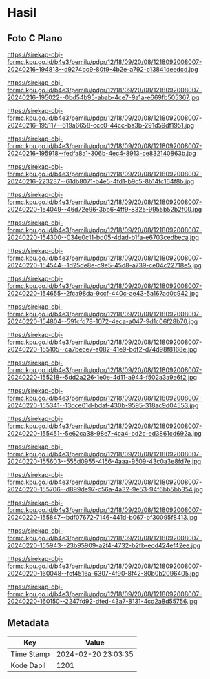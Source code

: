 # Hasil

## Foto C Plano

https://sirekap-obj-formc.kpu.go.id/b4e3/pemilu/pdpr/12/18/09/20/08/1218092008007-20240216-194813--d9274bc9-80f9-4b2e-a792-c13841deedcd.jpg

https://sirekap-obj-formc.kpu.go.id/b4e3/pemilu/pdpr/12/18/09/20/08/1218092008007-20240216-195022--0bd54b95-abab-4ce7-9a1a-e669fb505367.jpg

https://sirekap-obj-formc.kpu.go.id/b4e3/pemilu/pdpr/12/18/09/20/08/1218092008007-20240216-195117--619a6658-ccc0-44cc-ba3b-291d59df1951.jpg

https://sirekap-obj-formc.kpu.go.id/b4e3/pemilu/pdpr/12/18/09/20/08/1218092008007-20240216-195918--fedfa8a1-306b-4ec4-8913-ce832140863b.jpg

https://sirekap-obj-formc.kpu.go.id/b4e3/pemilu/pdpr/12/18/09/20/08/1218092008007-20240216-223237--61db8071-b4e5-4fd1-b9c5-8b14fc164f8b.jpg

https://sirekap-obj-formc.kpu.go.id/b4e3/pemilu/pdpr/12/18/09/20/08/1218092008007-20240220-154049--46d72e96-3bb6-4ff9-8325-9955b52b2f00.jpg

https://sirekap-obj-formc.kpu.go.id/b4e3/pemilu/pdpr/12/18/09/20/08/1218092008007-20240220-154300--034e0c11-bd05-4dad-b1fa-e6703cedbeca.jpg

https://sirekap-obj-formc.kpu.go.id/b4e3/pemilu/pdpr/12/18/09/20/08/1218092008007-20240220-154544--1d25de8e-c9e5-45d8-a739-ce04c22718e5.jpg

https://sirekap-obj-formc.kpu.go.id/b4e3/pemilu/pdpr/12/18/09/20/08/1218092008007-20240220-154655--2fca98da-9ccf-440c-ae43-5a167ad0c942.jpg

https://sirekap-obj-formc.kpu.go.id/b4e3/pemilu/pdpr/12/18/09/20/08/1218092008007-20240220-154804--591cfd78-1072-4eca-a047-9d1c06f28b70.jpg

https://sirekap-obj-formc.kpu.go.id/b4e3/pemilu/pdpr/12/18/09/20/08/1218092008007-20240220-155105--ca7bece7-a082-41e9-bdf2-d74d98f8168e.jpg

https://sirekap-obj-formc.kpu.go.id/b4e3/pemilu/pdpr/12/18/09/20/08/1218092008007-20240220-155218--5dd2a226-1e0e-4d11-a944-f502a3a9a6f2.jpg

https://sirekap-obj-formc.kpu.go.id/b4e3/pemilu/pdpr/12/18/09/20/08/1218092008007-20240220-155341--13dce01d-bdaf-430b-9595-318ac9d04553.jpg

https://sirekap-obj-formc.kpu.go.id/b4e3/pemilu/pdpr/12/18/09/20/08/1218092008007-20240220-155451--5e62ca38-98e7-4ca4-bd2c-ed3861cd692a.jpg

https://sirekap-obj-formc.kpu.go.id/b4e3/pemilu/pdpr/12/18/09/20/08/1218092008007-20240220-155603--555d0955-4156-4aaa-9509-43c0a3e8fd7e.jpg

https://sirekap-obj-formc.kpu.go.id/b4e3/pemilu/pdpr/12/18/09/20/08/1218092008007-20240220-155706--d899de97-c56a-4a32-9e53-94f6bb5bb354.jpg

https://sirekap-obj-formc.kpu.go.id/b4e3/pemilu/pdpr/12/18/09/20/08/1218092008007-20240220-155847--bdf07672-7146-441d-b067-bf30095f8413.jpg

https://sirekap-obj-formc.kpu.go.id/b4e3/pemilu/pdpr/12/18/09/20/08/1218092008007-20240220-155943--23b95909-a2f4-4732-b2fb-ecd424ef42ee.jpg

https://sirekap-obj-formc.kpu.go.id/b4e3/pemilu/pdpr/12/18/09/20/08/1218092008007-20240220-160048--fcf4516a-6307-4f90-8f42-80b0b2096405.jpg

https://sirekap-obj-formc.kpu.go.id/b4e3/pemilu/pdpr/12/18/09/20/08/1218092008007-20240220-160150--2247fd92-dfed-43a7-8131-4cd2a8d55756.jpg


## Metadata

| Key        | Value               |
| ---------- | ------------------- |
| Time Stamp | 2024-02-20 23:03:35 |
| Kode Dapil | 1201                |



